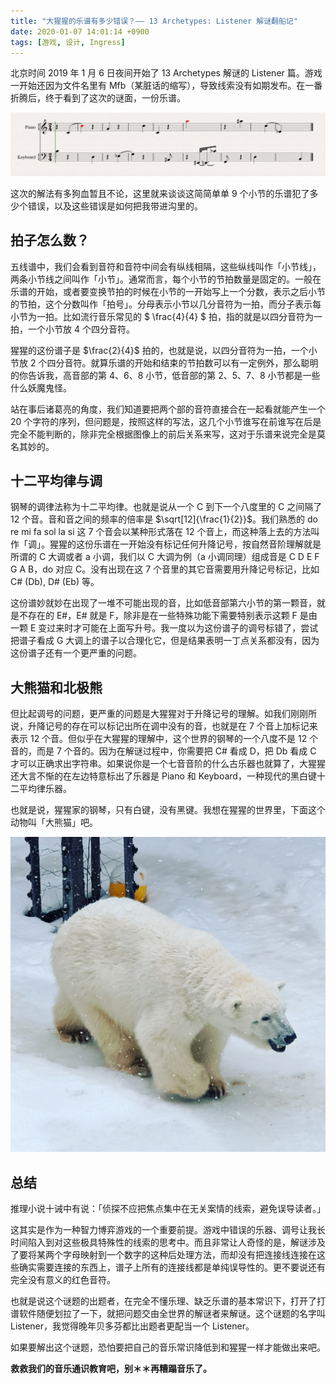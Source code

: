 ```yaml
---
title: "大猩猩的乐谱有多少错误？—— 13 Archetypes: Listener 解谜翻船记"
date: 2020-01-07 14:01:14 +0900
tags: [游戏, 设计, Ingress]
---
```


北京时间 2019 年 1 月 6 日夜间开始了 13 Archetypes 解谜的 Listener 篇。游戏一开始还因为文件名里有 Mfb（某脏话的缩写），导致线索没有如期发布。在一番折腾后，终于看到了这次的谜面，一份乐谱。

![乐谱](/assets/images/archetypes-listener.png)

这次的解法有多狗血暂且不论，这里就来谈谈这简简单单 9 个小节的乐谱犯了多少个错误，以及这些错误是如何把我带进沟里的。

## 拍子怎么数？

五线谱中，我们会看到音符和音符中间会有纵线相隔，这些纵线叫作「小节线」，两条小节线之间叫作「小节」。通常而言，每个小节的节拍数量是固定的。一般在乐谱的开始，或者要变换节拍的时候在小节的一开始写上一个分数，表示之后小节的节拍，这个分数叫作「拍号」。分母表示小节以几分音符为一拍，而分子表示每小节为一拍。比如流行音乐常见的 $ \frac{4}{4} $ 拍，指的就是以四分音符为一拍，一个小节放 4 个四分音符。

猩猩的这份谱子是 $\frac{2}{4}$ 拍的，也就是说，以四分音符为一拍，一个小节放 2 个四分音符。就算乐谱的开始和结束的节拍数可以有一定例外，那么聪明的你告诉我，高音部的第 4、6、8 小节，低音部的第 2、5、7、8 小节都是一些什么妖魔鬼怪。

站在事后诸葛亮的角度，我们知道要把两个部的音符直接合在一起看就能产生一个 20 个字符的序列，但问题是，按照这样的写法，这几个小节谁写在前谁写在后是完全不能判断的，除非完全根据图像上的前后关系来写，这对于乐谱来说完全是莫名其妙的。

## 十二平均律与调

钢琴的调律法称为十二平均律。也就是说从一个 C 到下一个八度里的 C 之间隔了 12 个音。音和音之间的频率的倍率是 $\sqrt[12]{\frac{1}{2}}$。我们熟悉的 do re mi fa sol la si 这 7 个音会以某种形式落在 12 个音上，而这种落上去的方法叫作「调」。猩猩的这份乐谱在一开始没有标记任何升降记号，按自然音阶理解就是所谓的 C 大调或者 a 小调，我们以 C 大调为例（a 小调同理）组成音是 C D E F G A B，do 对应 C。没有出现在这 7 个音里的其它音需要用升降记号标记，比如 C# (Db), D# (Eb) 等。

这份谱妙就妙在出现了一堆不可能出现的音，比如低音部第六小节的第一颗音，就是不存在的 E#，E# 就是 F，除非是在一些特殊功能下需要特别表示这颗 F 是由一颗 E 变过来时才可能在上面写升号。我一度以为这份谱子的调号标错了，尝试把谱子看成 G 大调上的谱子以合理化它，但是结果表明一丁点关系都没有，因为这份谱子还有一个更严重的问题。

## 大熊猫和北极熊

但比起调号的问题，更严重的问题是大猩猩对于升降记号的理解。如我们刚刚所说，升降记号的存在可以标记出所在调中没有的音，也就是在 7 个音上加标记来表示 12 个音。但似乎在大猩猩的理解中，这个世界的钢琴的一个八度不是 12 个音的，而是 7 个音的。因为在解谜过程中，你需要把 C# 看成 D，把 Db 看成 C 才可以正确求出字符串。如果说你是一个七音音阶的什么古乐器也就算了，大猩猩还大言不惭的在左边特意标出了乐器是 Piano 和 Keyboard，一种现代的黑白键十二平均律乐器。

也就是说，猩猩家的钢琴，只有白键，没有黑键。我想在猩猩的世界里，下面这个动物叫「大熊猫」吧。

![大熊猫？是北极熊啦](/assets/images/polar-beer.png)

## 总结

推理小说十诫中有说：「侦探不应把焦点集中在无关案情的线索，避免误导读者。」

这其实是作为一种智力博弈游戏的一个重要前提。游戏中错误的乐器、调号让我长时间陷入到对这些极具特殊性的线索的思考中。而且非常让人奇怪的是，解谜涉及了要将某两个字母映射到一个数字的这种后处理方法，而却没有把连接线连接在这些确实需要连接的东西上，谱子上所有的连接线都是单纯误导性的。更不要说还有完全没有意义的红色音符。

也就是说这个谜题的出题者，在完全不懂乐理、缺乏乐谱的基本常识下，打开了打谱软件随便划拉了一下，就把问题交由全世界的解谜者来解谜。这个谜题的名字叫 Listener，我觉得晚年贝多芬都比出题者更配当一个 Listener。

如果要解出这个谜题，恐怕要把自己的音乐常识降低到和猩猩一样才能做出来吧。

**救救我们的音乐通识教育吧，别＊＊再糟蹋音乐了。** 
